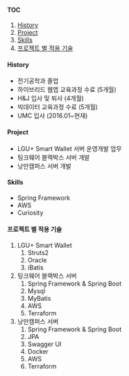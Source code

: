 #### TOC
1. [History](#history)
2. [Project](#project)
3. [Skills](#skills)
4. [프로젝트 별 적용 기술](#프로젝트-별-적용-기술)

#### History
- 전기공학과 졸업
- 하이브리드 웹앱 교육과정 수료 (5개월)
- H&J 입사 및 퇴사 (4개월)
- 빅데이터 교육과정 수료 (5개월)
- UMC 입사 (2016.01~현재)

#### Project
- LGU+ Smart Wallet 서버 운영개발 업무
- 팅크웨어 블랙박스 서버 개발
- 낭만캠퍼스 서버 개발

#### Skills
- Spring Framework
- AWS
- Curiosity

#### 프로젝트 별 적용 기술
1. LGU+ Smart Wallet
    1. Struts2
    2. Oracle
    3. iBatis
2. 팅크웨어 블랙박스 서버
    1. Spring Framework & Spring Boot
    2. Mysql
    3. MyBatis
    4. AWS
    5. Terraform
3. 낭만캠퍼스 서버
    1. Spring Framework & Spring Boot
    2. JPA
    3. Swagger UI
    4. Docker
    5. AWS
    6. Terraform